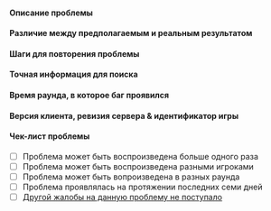 <!--
	Все, что указано в тегах <>, является комментарием. Ничего не пишите в них!

	Все поля, кроме 'Точная информация для поиска' необходимо заполнить.
	Если вы не заполнили поле 'Точная информация для поиска', то удалите заголовок (поле).
	/!\ Если ваша заявка будет заполнена не по правилам репозитория, она будет закрыта. /!\
	Нарушение данного правила, спам или глупые шуточки повлекут за собой наказание вплоть до мута.
	
	ПИШИТЕ СВОИ ОТВЕТЫ ПОД ЗАГОЛОВКАМИ 
	(Заголовки - строки с символом решетки # в начале) 
	Не изменяйте и не удаляйте заголовки - это часть формы.
-->

#### Описание проблемы



#### Различие между предполагаемым и реальным результатом



#### Шаги для повторения проблемы



#### Точная информация для поиска
<!-- Наименование объекта, сообщение с ошибкой и прочая точная информация, которая может помочь разработчику для поиска по коду. -->



#### Время раунда, в которое баг проявился 
<!--
	Назовите точное событие или приблизительное время, когда вы обнаружили баг.
	Если вы не уверены, то также можете высказать свои предположения.
-->



#### Версия клиента, ревизия сервера & идентификатор игры
<!-- Нажмите по кнопке в вкладке OOC внутри игры "Show server revision", чтобы получить необходимую информацию. -->



#### Чек-лист проблемы
<!-- Проверьте чек-лист и поставьте икс x в скобки [ ] (Пример: [x])-->
<!-- Не забудьте удалить пробелы между скобками, иначе магия чек-листа не сработает! -->
- [ ] Проблема может быть воспроизведена больше одного раза
- [ ] Проблема может быть воспроизведена разными игроками 
- [ ] Проблема может быть вопроизведена в разных раунда
- [ ] Проблема проявлялась на протяжении последних семи дней
- [ ] [Другой жалобы на данную проблему не поступало](https://github.com/newdawnstation/NewDawn/issues)
